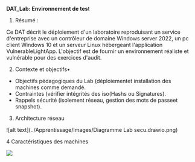 **DAT_Lab: Environnement de tes**t

1. Résumé :

Ce DAT décrit le déploiement d'un laboratoire reproduisant un service d'entreprise avec un contrôleur de domaine Windows server 2022, un pc client Windows 10 et un serveur Linux hébergeant l'application VulnerableLightApp. L'objectif est de fournir un environnement réaliste et vulnérable pour des exercices d'audit.

2. Contexte et objectifs•

* Objectifs pédagogiques du Lab (déploiementet installation des machines comme demandé.
* Contraintes (vérifier intégrités des iso(Hashs ou Signatures).
* Rappels sécurité (isolement réseau, gestion des mots de passeet snapshot).

3. Architecture réseau

![alt text](../Apprentissage/Images/Diagramme Lab secu.drawio.png)

4 Caractéristiques des machines

![
](<../Apprentissage/Images/Diagramme Lab secu.drawio.png>)




